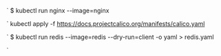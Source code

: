 

`
$ kubectl run nginx --image=nginx

`
kubectl apply -f https://docs.projectcalico.org/manifests/calico.yaml


`
$ kubectl run redis --image=redis --dry-run=client -o yaml > redis.yaml

`
